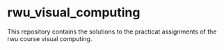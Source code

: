 # rwu_visual_computing
This repository contains the solutions to the practicat assignments of the rwu course visual computing.
